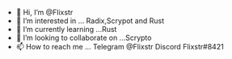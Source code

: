 - 👋 Hi, I’m @Flixstr
- 👀 I’m interested in ... Radix,Scrypot and Rust
- 🌱 I’m currently learning ...Rust
- 💞️ I’m looking to collaborate on ...Scrypto
- 📫 How to reach me ... Telegram @Flixstr Discord Flixstr#8421

<!---
Flixstr/Flixstr is a ✨ special ✨ repository because its `README.md` (this file) appears on your GitHub profile.
You can click the Preview link to take a look at your changes.
--->
